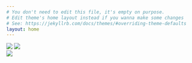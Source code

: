 ```yaml
---
# You don't need to edit this file, it's empty on purpose.
# Edit theme's home layout instead if you wanna make some changes
# See: https://jekyllrb.com/docs/themes/#overriding-theme-defaults
layout: home
---
```


<link rel="stylesheet" type="text/css" href="{{ '/assets/custom.css' | absolute_url }}">

<span id="helper-assets-path" hidden>{{ '/assets' | absolute_url }}</span>
<div id="img-controller-overlays">
	<img id="stick_axis_left" src="{{ '/assets/xbox-one-s-wireless-controller-stick_axis_left.png' | absolute_url }}">
	<img id="stick_axis_right" src="{{ '/assets/xbox-one-s-wireless-controller-stick_axis_right.png' | absolute_url }}">
</div>
<img id="img-controller" src="{{ '/assets/xbox-one-s-wireless-controller.png' | absolute_url }}">

<script
  src="https://code.jquery.com/jquery-3.2.1.min.js"
  integrity="sha256-hwg4gsxgFZhOsEEamdOYGBf13FyQuiTwlAQgxVSNgt4="
  crossorigin="anonymous"></script>

<script type="text/javascript" src="{{ '/gamepad.js/gamepad.js' | absolute_url }}"></script>
<script type="text/javascript" src="{{ '/js/app.js' | absolute_url }}"></script>
